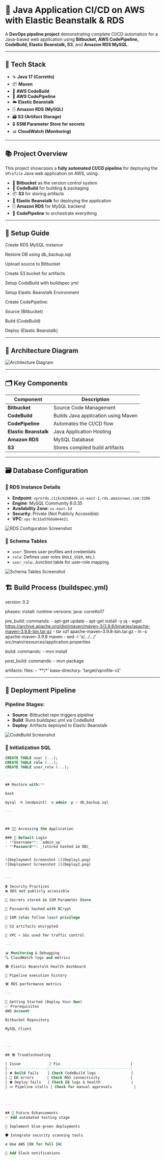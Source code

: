 # 🚀 Java Application CI/CD on AWS with Elastic Beanstalk & RDS

A **DevOps pipeline project** demonstrating complete CI/CD automation for a Java-based web application using **Bitbucket, AWS CodePipeline, CodeBuild, Elastic Beanstalk, S3**, and **Amazon RDS MySQL**.

---

## **🔧 Tech Stack**

- ☕ **Java 17 (Corretto)**
- 📦 **Maven**
- 🧪 **AWS CodeBuild**
- 🔁 **AWS CodePipeline**
- ☁️ **Elastic Beanstalk**
- 🗄️ **Amazon RDS (MySQL)**
- 🗃️ **S3 (Artifact Storage)**
- 🔒 **SSM Parameter Store for secrets**
- 📊 **CloudWatch (Monitoring)**

---

## **📚 Project Overview**

This project showcases a **fully automated CI/CD pipeline** for deploying the `VProfile` Java web application on AWS, using:

- 🧾 **Bitbucket** as the version control system  
- 🧱 **CodeBuild** for building & packaging  
- 📦 **S3** for storing artifacts  
- 🚢 **Elastic Beanstalk** for deploying the application  
- 🗄️ **Amazon RDS** for MySQL backend  
- 🔁 **CodePipeline** to orchestrate everything

---

## **🔧 Setup Guide**
Create RDS MySQL instance

Restore DB using db_backup.sql

Upload source to Bitbucket

Create S3 bucket for artifacts

Setup CodeBuild with buildspec.yml

Setup Elastic Beanstalk Environment

Create CodePipeline:

Source (Bitbucket)

Build (CodeBuild)

Deploy (Elastic Beanstalk)

---

## **🧭 Architecture Diagram**

![Architecture Diagram](architecture.png)



---

## 🗂️ Key Components

| Component           | Description                              |
|--------------------|------------------------------------------|
| **Bitbucket**       | Source Code Management                   |
| **CodeBuild**       | Builds Java application using Maven      |
| **CodePipeline**    | Automates the CI/CD flow                 |
| **Elastic Beanstalk** | Java Application Hosting              |
| **Amazon RDS**      | MySQL Database                           |
| **S3**              | Stores compiled build artifacts          |

---

## 🗃️ Database Configuration

### 🔧 RDS Instance Details

- **Endpoint**: `vprords.c1ikcm2m84ek.us-east-1.rds.amazonaws.com:3306`
- **Engine**: MySQL Community 8.0.35
- **Availability Zone**: `us-east-1d`
- **Security**: Private (Not Publicly Accessible)
- **VPC**: `vpc-0c15a5f6da8e4e21`

![RDS Configuration Screenshot](Database/Screenshot%202025-04-17%20051400.png)


### 🧱 Schema Tables

- `user`: Stores user profiles and credentials
- `role`: Defines user roles (`ROLE_USER`, etc.)
- `user_role`: Junction table for user-role mapping

![Schema Tables Screenshot](Database/Screenshot%202025-04-17%20051508.png)


## 🏗️ Build Process (buildspec.yml)

version: 0.2

phases:
  install:
    runtime-versions:
      java: corretto17

  pre_build:
    commands:
      - apt-get update
      - apt-get install -y jq
      - wget https://archive.apache.org/dist/maven/maven-3/3.9.8/binaries/apache-maven-3.9.8-bin.tar.gz
      - tar xzf apache-maven-3.9.8-bin.tar.gz
      - ln -s apache-maven-3.9.8 maven
      - sed -i 's/.../.../' src/main/resources/application.properties

  build:
    commands:
      - mvn install

  post_build:
    commands:
      - mvn package

artifacts:
  files:
    - '**/*'
  base-directory: 'target/vprofile-v2'

---

## 🔁 Deployment Pipeline

### Pipeline Stages:
- **Source**: Bitbucket repo triggers pipeline
- **Build**: Runs buildspec.yml via CodeBuild
- **Deploy**: Artifacts deployed to Elastic Beanstalk

![CodeBuild Screenshot](CodeBuild.png)

### 🧨 Initialization SQL

```sql
CREATE TABLE user (...);
CREATE TABLE role (...);
CREATE TABLE user_role (...);

---

## Restore with:**

bash

mysql -h [endpoint] -u admin -p < db_backup.sql

---



## 🧑‍💻 Accessing the Application

### 🔐 Default Login
- **Username**: `admin_vp`
- **Password**: _(stored hashed in DB)_


![Deployment Screenshot 1](Deploy1.png)
![Deployment Screenshot 2](Deploy2.png)


---

🔒 Security Practices
❌ RDS not publicly accessible

🔐 Secrets stored in SSM Parameter Store

🔐 Passwords hashed with BCrypt

🔐 IAM roles follow least privilege

🔐 S3 artifacts encrypted

🔐 VPC + SGs used for traffic control

---

📊 Monitoring & Debugging
🔍 CloudWatch logs and metrics

🟢 Elastic Beanstalk health dashboard

🔁 Pipeline execution history

🛠️ RDS performance metrics

---

🚀 Getting Started (Deploy Your Own)
✅ Prerequisites
AWS Account

Bitbucket Repository

MySQL Client



---

## 🛠️ Troubleshooting

| Issue             | Fix                                |
|------------------|-------------------------------------|
| ❌ Build fails    | Check CodeBuild logs                |
| 🔌 DB errors      | Check RDS connectivity              |
| ⛔ Deploy fails   | Check EB logs & health              |
| 💤 Pipeline stalls | Check for manual approvals          |



---

## 🚀 Future Enhancements
✅ Add automated testing stage

🔁 Implement blue-green deployments

🛡️ Integrate security scanning tools

⚙️ Use AWS CDK for full IAC

📢 Add Slack notifications

